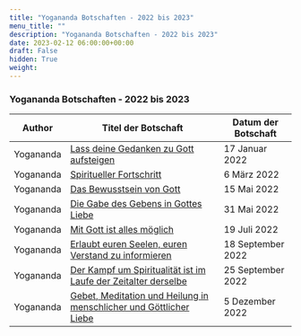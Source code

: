 ```yaml
---
title: "Yogananda Botschaften - 2022 bis 2023"
menu_title: ""
description: "Yogananda Botschaften - 2022 bis 2023"
date: 2023-02-12 06:00:00+00:00
draft: False
hidden: True
weight:
---
```

### Yogananda Botschaften - 2022 bis 2023

**Author** | **Titel der Botschaft** | **Datum der Botschaft**  
---|---|---
Yogananda | [Lass deine Gedanken zu Gott aufsteigen](/aktuelle-botschaften/aktuelle-botschaften-in-reihenfolge-des-datums/aktuelle-botschaften-2022/lass-deine-gedanken-zu-gott-aufsteigen-jw-yogananda-17-januar-2022/) | 17 Januar 2022
Yogananda | [Spiritueller Fortschritt](/aktuelle-botschaften/aktuelle-botschaften-in-reihenfolge-des-datums/aktuelle-botschaften-2022/spiritueller-fortschritt-jw-yogananda-6-maerz-2022/) | 6 März 2022
Yogananda | [Das Bewusstsein von Gott](/aktuelle-botschaften/aktuelle-botschaften-in-reihenfolge-des-datums/aktuelle-botschaften-2022/das-bewusstsein-von-gott-jw-yogananda-15-mai-2022/) | 15 Mai 2022
Yogananda | [Die Gabe des Gebens in Gottes Liebe](/aktuelle-botschaften/aktuelle-botschaften-in-reihenfolge-des-datums/aktuelle-botschaften-2022/die-gabe-des-gebens-in-gottes-liebe-jw-yogananda-31-mai-2022/) | 31 Mai 2022
Yogananda | [Mit Gott ist alles möglich](/aktuelle-botschaften/aktuelle-botschaften-in-reihenfolge-des-datums/aktuelle-botschaften-2022/mit-gott-ist-alles-moeglich-jw-yogananda-19-juli-2022/) | 19 Juli 2022
Yogananda | [Erlaubt euren Seelen, euren Verstand zu informieren](/aktuelle-botschaften/aktuelle-botschaften-in-reihenfolge-des-datums/aktuelle-botschaften-2022/erlaubt-euren-seelen-euren-verstand-zu-informieren-jw-yogananda-18-september-2022/) | 18 September 2022
Yogananda | [Der Kampf um Spiritualität ist im Laufe der Zeitalter derselbe](/aktuelle-botschaften/aktuelle-botschaften-in-reihenfolge-des-datums/aktuelle-botschaften-2022/der-kampf-um-spiritualitaet-ist-im-laufe-der-zeitalter-derselbe-af-yogananda-25-september-2022/) | 25 September 2022
Yogananda | [Gebet, Meditation und Heilung in menschlicher und Göttlicher Liebe](/aktuelle-botschaften/aktuelle-botschaften-in-reihenfolge-des-datums/aktuelle-botschaften-2022/gebet-meditation-und-heilung-in-menschlicher-und-goettlicher-liebe-jw-yogananda-5-dezember-2022/) | 5 Dezember 2022
